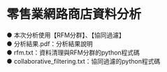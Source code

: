 # 零售業網路商店資料分析
● 本次分析使用【RFM分群】、【協同過濾】  
● 分析結果.pdf：分析結果說明  
● rfm.txt：資料清理與RFM分群的python程式碼  
● collaborative_filtering.txt：協同過濾的python程式碼
